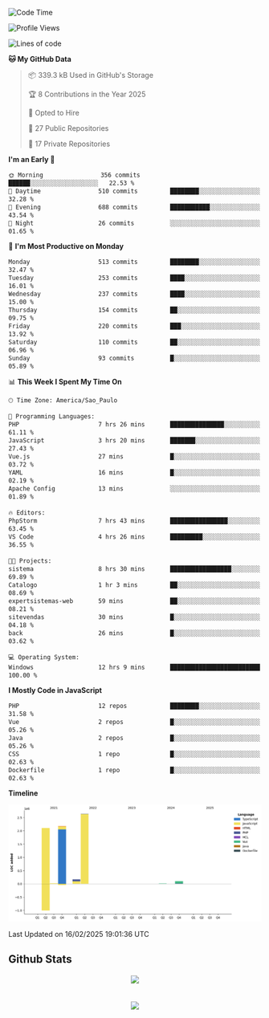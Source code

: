  
<!--START_SECTION:waka-->
![Code Time](http://img.shields.io/badge/Code%20Time-1%2C795%20hrs%2018%20mins-blue)

![Profile Views](http://img.shields.io/badge/Profile%20Views-0-blue)

![Lines of code](https://img.shields.io/badge/From%20Hello%20World%20I%27ve%20Written-7.2%20million%20lines%20of%20code-blue)

**🐱 My GitHub Data** 

> 📦 339.3 kB Used in GitHub's Storage 
 > 
> 🏆 8 Contributions in the Year 2025
 > 
> 💼 Opted to Hire
 > 
> 📜 27 Public Repositories 
 > 
> 🔑 17 Private Repositories 
 > 
**I'm an Early 🐤** 

```text
🌞 Morning                356 commits         ██████░░░░░░░░░░░░░░░░░░░   22.53 % 
🌆 Daytime                510 commits         ████████░░░░░░░░░░░░░░░░░   32.28 % 
🌃 Evening                688 commits         ███████████░░░░░░░░░░░░░░   43.54 % 
🌙 Night                  26 commits          ░░░░░░░░░░░░░░░░░░░░░░░░░   01.65 % 
```
📅 **I'm Most Productive on Monday** 

```text
Monday                   513 commits         ████████░░░░░░░░░░░░░░░░░   32.47 % 
Tuesday                  253 commits         ████░░░░░░░░░░░░░░░░░░░░░   16.01 % 
Wednesday                237 commits         ████░░░░░░░░░░░░░░░░░░░░░   15.00 % 
Thursday                 154 commits         ██░░░░░░░░░░░░░░░░░░░░░░░   09.75 % 
Friday                   220 commits         ███░░░░░░░░░░░░░░░░░░░░░░   13.92 % 
Saturday                 110 commits         ██░░░░░░░░░░░░░░░░░░░░░░░   06.96 % 
Sunday                   93 commits          █░░░░░░░░░░░░░░░░░░░░░░░░   05.89 % 
```


📊 **This Week I Spent My Time On** 

```text
🕑︎ Time Zone: America/Sao_Paulo

💬 Programming Languages: 
PHP                      7 hrs 26 mins       ███████████████░░░░░░░░░░   61.11 % 
JavaScript               3 hrs 20 mins       ███████░░░░░░░░░░░░░░░░░░   27.43 % 
Vue.js                   27 mins             █░░░░░░░░░░░░░░░░░░░░░░░░   03.72 % 
YAML                     16 mins             █░░░░░░░░░░░░░░░░░░░░░░░░   02.19 % 
Apache Config            13 mins             ░░░░░░░░░░░░░░░░░░░░░░░░░   01.89 % 

🔥 Editors: 
PhpStorm                 7 hrs 43 mins       ████████████████░░░░░░░░░   63.45 % 
VS Code                  4 hrs 26 mins       █████████░░░░░░░░░░░░░░░░   36.55 % 

🐱‍💻 Projects: 
sistema                  8 hrs 30 mins       █████████████████░░░░░░░░   69.89 % 
Catalogo                 1 hr 3 mins         ██░░░░░░░░░░░░░░░░░░░░░░░   08.69 % 
expertsistemas-web       59 mins             ██░░░░░░░░░░░░░░░░░░░░░░░   08.21 % 
sitevendas               30 mins             █░░░░░░░░░░░░░░░░░░░░░░░░   04.18 % 
back                     26 mins             █░░░░░░░░░░░░░░░░░░░░░░░░   03.62 % 

💻 Operating System: 
Windows                  12 hrs 9 mins       █████████████████████████   100.00 % 
```

**I Mostly Code in JavaScript** 

```text
PHP                      12 repos            ████████░░░░░░░░░░░░░░░░░   31.58 % 
Vue                      2 repos             █░░░░░░░░░░░░░░░░░░░░░░░░   05.26 % 
Java                     2 repos             █░░░░░░░░░░░░░░░░░░░░░░░░   05.26 % 
CSS                      1 repo              █░░░░░░░░░░░░░░░░░░░░░░░░   02.63 % 
Dockerfile               1 repo              █░░░░░░░░░░░░░░░░░░░░░░░░   02.63 % 
```



**Timeline**

![Lines of Code chart](https://raw.githubusercontent.com/MaueDev/MaueDev/main/assets/bar_graph.png)


 Last Updated on 16/02/2025 19:01:36 UTC
<!--END_SECTION:waka-->

## Github Stats  
<div align="center"><img src="https://github-readme-stats.vercel.app/api/top-langs/?username=MaueDev&hide_border=true&layout=compact" align="center" /></div>  

<br/>  

<br/>  

<div align="center">
<img src="https://komarev.com/ghpvc/?username=MaueDev&&style=flat-square" align="center" />
</div>  
  
